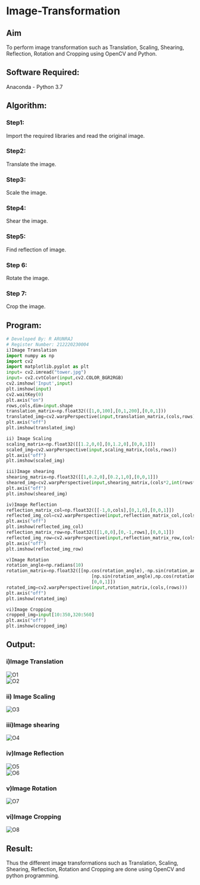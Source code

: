 # Image-Transformation
## Aim
To perform image transformation such as Translation, Scaling, Shearing, Reflection, Rotation and Cropping using OpenCV and Python.

## Software Required:
Anaconda - Python 3.7

## Algorithm:
### Step1:
Import the required libraries and read the original image.

### Step2:
Translate the image.

### Step3:
Scale the image.

### Step4:
Shear the image.

### Step5:
Find reflection of image.

### Step 6:
Rotate the image.

### Step 7:
Crop the image.

## Program:
```python
# Developed By: R ARUNRAJ
# Register Number: 212220230004
i)Image Translation
import numpy as np
import cv2
import matplotlib.pyplot as plt
input= cv2.imread("tower.jpg")
input= cv2.cvtColor(input,cv2.COLOR_BGR2RGB)
cv2.imshow('Input',input)
plt.imshow(input)
cv2.waitKey(0)
plt.axis("on")
rows,cols,dim=input.shape
translation_matrix=np.float32(([1,0,100],[0,1,200],[0,0,1]))
translated_img=cv2.warpPerspective(input,translation_matrix,(cols,rows))
plt.axis("off")
plt.imshow(translated_img)

ii) Image Scaling
scaling_matrix=np.float32([[1.2,0,0],[0,1.2,0],[0,0,1]])
scaled_img=cv2.warpPerspective(input,scaling_matrix,(cols,rows))
plt.axis("off")
plt.imshow(scaled_img)

iii)Image shearing
shearing_matrix=np.float32([[1,0.2,0],[0.2,1,0],[0,0,1]])
sheared_img=cv2.warpPerspective(input,shearing_matrix,(cols*2,int(rows*1.5)))
plt.axis("off")
plt.imshow(sheared_img)

iv)Image Reflection
reflection_matrix_col=np.float32([[-1,0,cols],[0,1,0],[0,0,1]])
reflected_img_col=cv2.warpPerspective(input,reflection_matrix_col,(cols,int(rows)))
plt.axis("off")
plt.imshow(reflected_img_col)
reflection_matrix_row=np.float32([[1,0,0],[0,-1,rows],[0,0,1]])
reflected_img_row=cv2.warpPerspective(input,reflection_matrix_row,(cols,int(rows)))
plt.axis("off")
plt.imshow(reflected_img_row)

v)Image Rotation
rotation_angle=np.radians(10)
rotation_matrix=np.float32([[np.cos(rotation_angle),-np.sin(rotation_angle),0],
                                [np.sin(rotation_angle),np.cos(rotation_angle),0],
                                [0,0,1]])
rotated_img=cv2.warpPerspective(input,rotation_matrix,(cols,(rows)))
plt.axis("off")
plt.imshow(rotated_img)

vi)Image Cropping
cropped_img=input[10:350,320:560]
plt.axis("off")
plt.imshow(cropped_img)
```
## Output:
### i)Image Translation
![O1](https://user-images.githubusercontent.com/75235747/166108596-853bafb0-149d-4c0d-929d-0a8852b1b163.JPG)
<br>![O2](https://user-images.githubusercontent.com/75235747/166108602-71299ef3-8352-4a9f-a7f8-e46856c968de.JPG)

### ii) Image Scaling
![O3](https://user-images.githubusercontent.com/75235747/166108627-b6124f3e-9103-4d22-bfee-bb7139a9128f.JPG)

### iii)Image shearing
![O4](https://user-images.githubusercontent.com/75235747/166108660-cbaee4d8-17e8-4a09-84af-17ba767c98a9.JPG)

### iv)Image Reflection
![O5](https://user-images.githubusercontent.com/75235747/166108684-1448fc5b-84f0-4958-aee1-0d95fa5168d9.JPG)
<br>
![O6](https://user-images.githubusercontent.com/75235747/166108725-0974dc60-03d5-4d55-a5aa-df19630d59c7.JPG)

### v)Image Rotation
![O7](https://user-images.githubusercontent.com/75235747/166108806-50318075-9694-499d-9d6f-e529561fda26.JPG)

### vi)Image Cropping
![O8](https://user-images.githubusercontent.com/75235747/166108819-05f46977-cc04-47de-9ce3-c91dabc9357e.JPG)

## Result: 

Thus the different image transformations such as Translation, Scaling, Shearing, Reflection, Rotation and Cropping are done using OpenCV and python programming.
